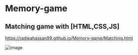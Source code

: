 # Memory-game

## Matching game with [HTML,CSS,JS]
https://radwahassan99.github.io/Memory-game/Matching.html

![image](https://user-images.githubusercontent.com/63107268/219970656-6e20caae-3973-408f-be9d-6b4a983b683f.png)
